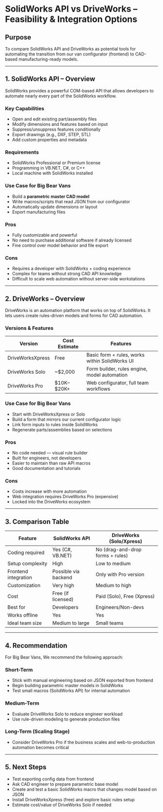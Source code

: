 # SolidWorks API vs DriveWorks – Feasibility & Integration Options

## Purpose

To compare SolidWorks API and DriveWorks as potential tools for automating the transition from our van configurator (frontend) to CAD-based manufacturing-ready models.

---

## 1. SolidWorks API – Overview

SolidWorks provides a powerful COM-based API that allows developers to automate nearly every part of the SolidWorks workflow.

### Key Capabilities

* Open and edit existing part/assembly files
* Modify dimensions and features based on input
* Suppress/unsuppress features conditionally
* Export drawings (e.g., DXF, STEP, STL)
* Add custom properties and metadata

### Requirements

* SolidWorks Professional or Premium license
* Programming in VB.NET, C#, or C++
* Local machine with SolidWorks installed

### Use Case for Big Bear Vans

* Build a **parametric master CAD model**
* Write macros/scripts that read JSON from our configurator
* Automatically update dimensions or layout
* Export manufacturing files

### Pros

* Fully customizable and powerful
* No need to purchase additional software if already licensed
* Fine control over model behavior and file export

### Cons

* Requires a developer with SolidWorks + coding experience
* Complex for teams without strong CAD API knowledge
* Difficult to scale web automation without server-side workstations

---

## 2. DriveWorks – Overview

DriveWorks is an automation platform that works on top of SolidWorks. It lets users create rules-driven models and forms for CAD automation.

### Versions & Features

| Version          | Cost Estimate | Features                                       |
| ---------------- | ------------- | ---------------------------------------------- |
| DriveWorksXpress | Free          | Basic form + rules, works within SolidWorks UI |
| DriveWorks Solo  | \~\$2,000     | Form builder, rules engine, model automation   |
| DriveWorks Pro   | \$10K–\$20K+  | Web configurator, full team workflows          |

### Use Case for Big Bear Vans

* Start with DriveWorksXpress or Solo
* Build a form that mirrors our current configurator logic
* Link form inputs to rules inside SolidWorks
* Regenerate parts/assemblies based on selections

### Pros

* No code needed — visual rule builder
* Built for engineers, not developers
* Easier to maintain than raw API macros
* Good documentation and tutorials

### Cons

* Costs increase with more automation
* Web integration requires DriveWorks Pro (expensive)
* Locked into the DriveWorks ecosystem

---

## 3. Comparison Table

| Feature              | SolidWorks API       | DriveWorks (Solo/Xpress)         |
| -------------------- | -------------------- | -------------------------------- |
| Coding required      | Yes (C#, VB.NET)     | No (drag-and-drop forms + rules) |
| Setup complexity     | High                 | Low to medium                    |
| Frontend integration | Possible via backend | Only with Pro version            |
| Customization        | Very high            | Medium to high                   |
| Cost                 | Free (if licensed)   | Paid (Solo), Free (Xpress)       |
| Best for             | Developers           | Engineers/Non-devs               |
| Works offline        | Yes                  | Yes                              |
| Ideal team size      | Medium to large      | Small teams                      |

---

## 4. Recommendation

For Big Bear Vans, We recommend the following approach:

### Short-Term

* Stick with manual engineering based on JSON exported from frontend
* Begin building parametric master models in SolidWorks
* Test small macros (SolidWorks API) for internal automation

### Medium-Term

* Evaluate DriveWorks Solo to reduce engineer workload
* Use rule-driven modeling to generate production files

### Long-Term (Scaling Stage)

* Consider DriveWorks Pro if the business scales and web-to-production automation becomes critical

---

## 5. Next Steps

* Test exporting config data from frontend
* Ask CAD engineer to prepare parametric base model
* Create and test a basic SolidWorks macro that changes model based on JSON
* Install DriveWorksXpress (free) and explore basic rules setup
* Estimate cost/value of DriveWorks Solo if needed
